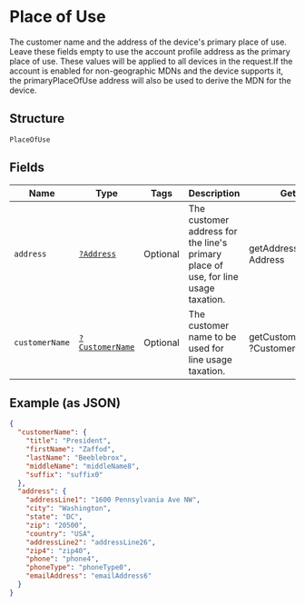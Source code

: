 
# Place of Use

The customer name and the address of the device's primary place of use. Leave these fields empty to use the account profile address as the primary place of use. These values will be applied to all devices in the request.If the account is enabled for non-geographic MDNs and the device supports it, the primaryPlaceOfUse address will also be used to derive the MDN for the device.

## Structure

`PlaceOfUse`

## Fields

| Name | Type | Tags | Description | Getter | Setter |
|  --- | --- | --- | --- | --- | --- |
| `address` | [`?Address`](../../doc/models/address.md) | Optional | The customer address for the line's primary place of use, for line usage taxation. | getAddress(): ?Address | setAddress(?Address address): void |
| `customerName` | [`?CustomerName`](../../doc/models/customer-name.md) | Optional | The customer name to be used for line usage taxation. | getCustomerName(): ?CustomerName | setCustomerName(?CustomerName customerName): void |

## Example (as JSON)

```json
{
  "customerName": {
    "title": "President",
    "firstName": "Zaffod",
    "lastName": "Beeblebrox",
    "middleName": "middleName8",
    "suffix": "suffix0"
  },
  "address": {
    "addressLine1": "1600 Pennsylvania Ave NW",
    "city": "Washington",
    "state": "DC",
    "zip": "20500",
    "country": "USA",
    "addressLine2": "addressLine26",
    "zip4": "zip40",
    "phone": "phone4",
    "phoneType": "phoneType0",
    "emailAddress": "emailAddress6"
  }
}
```

